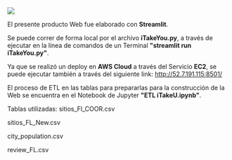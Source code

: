 <img src= https://user-images.githubusercontent.com/109157476/221242690-b5741d74-5845-4cac-891c-b76ecccb6a56.jpg>

El presente producto Web fue elaborado con **Streamlit**.

Se puede correr de forma local por el archivo **iTakeYou.py**, a través de ejecutar en la línea de comandos de un Terminal **"streamlit run iTakeYou.py"**.

Ya que se realizó un deploy en **AWS Cloud** a través del Servicio **EC2**, se puede ejecutar también a través del siguiente link: http://52.7.191.115:8501/

El proceso de ETL en las tablas para prepararlas para la construcción de la Web se encuentra en el Notebook de Jupyter **"ETL iTakeU.ipynb"**.

Tablas utilizadas:
sitios_Fl_COOR.csv </p>
sitios_FL_New.csv </p>
city_population.csv </p>
review_FL.csv
